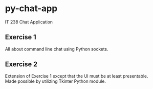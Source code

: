 # py-chat-app
IT 238 Chat Application

## Exercise 1

All about command line chat using Python sockets.

## Exercise 2

Extension of Exercise 1 except that the UI must be at least presentable.
Made possible by utilizing Tkinter Python module.


